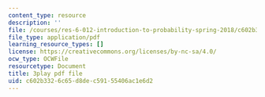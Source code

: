 ```yaml
---
content_type: resource
description: ''
file: /courses/res-6-012-introduction-to-probability-spring-2018/c602b3326c65d8dec59155406ac1e6d2_T_Q3M_HV94w.pdf
file_type: application/pdf
learning_resource_types: []
license: https://creativecommons.org/licenses/by-nc-sa/4.0/
ocw_type: OCWFile
resourcetype: Document
title: 3play pdf file
uid: c602b332-6c65-d8de-c591-55406ac1e6d2
---
```

